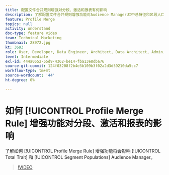 ```yaml
---
title: 配置文件合并规则增强对分段、激活和报表有何影响
description: 了解配置文件合并规则增强功能对Audience ManagerUI中总特征和区段人口的影响情况
feature: Profile Merge
topics: null
activity: understand
doc-type: feature video
team: Technical Marketing
thumbnail: 28972.jpg
kt: 3693
role: User, Developer, Data Engineer, Architect, Data Architect, Admin, Leader
level: Intermediate
exl-id: 444a0552-55d9-4362-be14-fba13e8dba76
source-git-commit: 124f03208f2b4e3b109b3f02a2d3d59210da5cc7
workflow-type: tm+mt
source-wordcount: '44'
ht-degree: 0%

---
```


# 如何 [!UICONTROL Profile Merge Rule] 增强功能对分段、激活和报表的影响

了解如何 [!UICONTROL Profile Merge Rule] 增强功能将会影响 [!UICONTROL Total Trait] 和 [!UICONTROL Segment Populations] Audience Manager。

>[!VIDEO](https://video.tv.adobe.com/v/28972/?quality=12)

